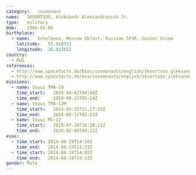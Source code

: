 ```yaml
---
category:	cosmonaut
name:	SKVORTSOV, Aleksandr Aleksandrovich Jr.
type:	military
dob:	1966-05-06
birthplace:
  - name:	Schelkovo, Moscow Oblast, Russian SFSR, Soviet Union
    latitude:	55.910332
    longitude:	38.021622
country:
  - RUS
references:
  - http://www.spacefacts.de/bios/cosmonauts/english/skvortsov_aleksandr_jr.htm
  - http://www.spacefacts.de/eva/cosmonauts/english/skvortsov_aleksandr.htm
missions:
  - name: Soyuz TMA-18
    time_start:   2010-04-02T04:04Z
    time_end:     2010-09-25T05:24Z
  - name: Soyuz TMA-12M
    time_start:   2014-03-25T21:17:23Z
    time_end:     2014-09-11T02:23Z
  - name: Soyuz MS-13
    time_start:   2019-07-20T16:28:21Z
    time_end:     2020-02-06T09:12Z
evas:
  - time_start: 2014-06-19T14:10Z
    time_end:   2014-06-19T21:33Z
  - time_start: 2014-08-18T14:02Z
    time_end:   2014-08-18T19:13Z
gender:	Male
---
```

